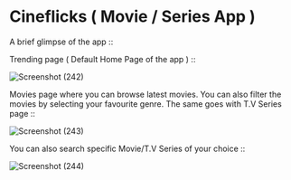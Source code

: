 # Cineflicks ( Movie / Series App )

A brief glimpse of the app ::

Trending page ( Default Home Page of the app ) ::

![Screenshot (242)](https://github.com/Rahul-500/Cineflicks/assets/94467838/c44397b3-c592-4389-bac0-1a427143eb7b)

Movies page where you can browse latest movies. You can also filter the movies by selecting your favourite genre.
The same goes with T.V Series page ::

![Screenshot (243)](https://github.com/Rahul-500/Cineflicks/assets/94467838/a59f96c4-559a-442e-a2ca-1357404d392c)

You can also search specific Movie/T.V Series of your choice ::

![Screenshot (244)](https://github.com/Rahul-500/Cineflicks/assets/94467838/e6ca56a6-323a-4b59-a8e2-bc8e7e0de473)
